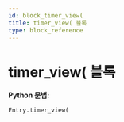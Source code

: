```yaml
---
id: block_timer_view(
title: timer_view( 블록
type: block_reference
---
```


# timer_view( 블록

**Python 문법:**
```python
Entry.timer_view(
```

